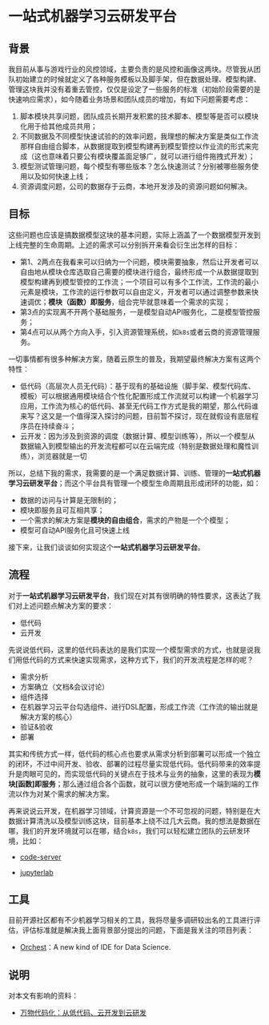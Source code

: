 # 一站式机器学习云研发平台

## 背景

我目前从事与游戏行业的风控领域，主要负责的是风控和画像这两块。尽管我从团队初始建立的时候就定义了各种服务模板以及脚手架，但在数据处理、模型构建、管理这块我并没有着重去管控，仅仅是设定了一些服务的标准（初始阶段需要的是快速响应需求），如今随着业务场景和团队成员的增加，有如下问题需要考虑：

1. 脚本模块共享问题，团队成员长期开发积累的技术脚本、模型等是否可以模块化用于给其他成员共用；
2. 不同数据及不同模型快速试验的的效率问题，我理想的解决方案是类似工作流那样自由组合脚本，从数据提取到模型构建再到模型管控以作业流的形式来完成（这也意味着只要公有模块覆盖面足够广，就可以进行组件拖拽式开发）；
3. 模型测试管理问题，每个模型有哪些版本？怎么快速测试？分别被哪些服务使用以及如何快速上线；
4. 资源调度问题，公司的数据存于云商，本地开发涉及的资源问题如何解决。

## 目标

这些问题也应该是搞数据模型这块的基本问题，实际上涵盖了一个数据模型开发到上线完整的生命周期。上述的需求可以分别拆开来看会衍生出怎样的目标：

- 第1、2两点在我看来可以归纳为一个问题，模块需要抽象，然后让开发者可以自由地从模块仓库选取自己需要的模块进行组合，最终形成一个从数据提取到模型构建再到模型管控的工作流；一个项目可以有多个工作流，工作流的最小元素是模块，工作流的运行参数可以自由定义，开发者可以通过调整参数来快速调优；**模块（函数）即服务**，组合完毕就意味着一个需求的实现；
- 第3点的实现离不开两个基础服务，一是模型自动API服务化，二是模型管控服务；
- 第4点可以从两个方向入手，引入资源管理系统，如`k8s`或者云商的资源管理服务。

一切事情都有很多种解决方案，随着云原生的普及，我期望最终解决方案有这两个特性：

- 低代码（高层次人员无代码）：基于现有的基础设施（脚手架、模型代码库、模板）可以根据通用模块结合个性化配置形成工作流就可以构建一个机器学习应用，工作流为核心的低代码、甚至无代码工作方式是我的期望，那么代码谁来写？这又是一个值得深入探讨的问题，目前暂不探讨，现在就假设有底层程序员在持续奋斗；
- 云开发：因为涉及到资源的调度（数据计算、模型训练等），所以一个模型从数据输入到模型输出的开发流程都可以在云端完成（特别是数据处理和魔性训练），浏览器就是一切

所以，总结下我的需求，我需要的是一个满足数据计算、训练、管理的**一站式机器学习云研发平台**；而这个平台具有管理一个模型生命周期且形成闭环的功能，如：

- 数据的访问与计算是无限制的；
- 模块即服务且可互相共享；
- 一个需求的解决方案是**模块的自由组合**，需求的产物是一个个模型；
- 模型可自动API服务化且可快速上线

接下来，让我们谈谈如何实现这个**一站式机器学习云研发平台**。

## 流程

对于**一站式机器学习云研发平台**，我们现在对其有很明确的特性要求，这表达了我们对上述问题点解决方案的要求：

- 低代码
- 云开发

先说说低代码，这里的低代码表达的是我们实现一个模型需求的方式，也就是说我们用低代码的方式来快速实现需求，这种方式下，我们的开发流程是怎样的呢？

- 需求分析
- 方案确立（文档&会议讨论）
- 组件选择
- 在机器学习云平台勾选组件、进行DSL配置，形成工作流（工作流的输出就是解决方案的核心）
- 验证&验收
- 部署

其实和传统方式一样，低代码的核心点也要求从需求分析到部署可以形成一个独立的闭环，不过中间开发、验收、部署的过程尽量实现低代码。低代码带来的效率提升是肉眼可见的，而实现低代码的关键点在于技术与业务的抽象，这里的表现为**模块[函数]即服务**；那么通过组合各个函数，就可以很方便地形成一个端到端的工作流以作为对某个需求的解决方案。

再来说说云开发，在机器学习领域，计算资源是一个不可忽视的问题，特别是在大数据计算清洗以及模型训练这块，目前基本上绕不过几大云商。我的想法是数据在哪，我们的开发环境就可以在哪，结合`k8s`，我们可以轻松建立团队的云研发环境，比如：

- [code-server](https://github.com/cdr/code-server)

- [jupyterlab](https://github.com/jupyterlab/jupyterlab)

## 工具

目前开源社区都有不少机器学习相关的工具，我将尽量多调研较出名的工具进行评估，评估标准就是解决我上面背景部分提出的问题，下面是我关注的项目列表：

- [Orchest](https://github.com/orchest/orchest)：A new kind of IDE for Data Science.

## 说明

对本文有影响的资料：

- [万物代码化：从低代码、云开发到云研发](https://www.phodal.com/blog/codify/)